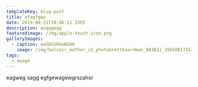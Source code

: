 ```yaml
---
templateKey: blog-post
title: afagfgqe
date: 2019-08-31T10:06:11.330Z
description: asqageqg
featuredimage: /img/apple-touch-icon.png
galleryImages:
  - caption: eaSDGSHGeWSAH
    image: /img/belvoir_mother_c2_photobrettboardman_003611_39850817452_o.jpg
tags:
  - ewage
---
```

eagweg
sagg
egfgewagewgrszahsr
